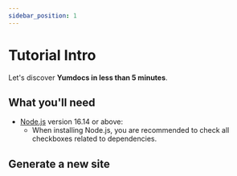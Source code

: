```yaml
---
sidebar_position: 1
---
```


# Tutorial Intro

Let's discover **Yumdocs in less than 5 minutes**.

## What you'll need

- [Node.js](https://nodejs.org/en/download/) version 16.14 or above:
  - When installing Node.js, you are recommended to check all checkboxes related to dependencies.

## Generate a new site

